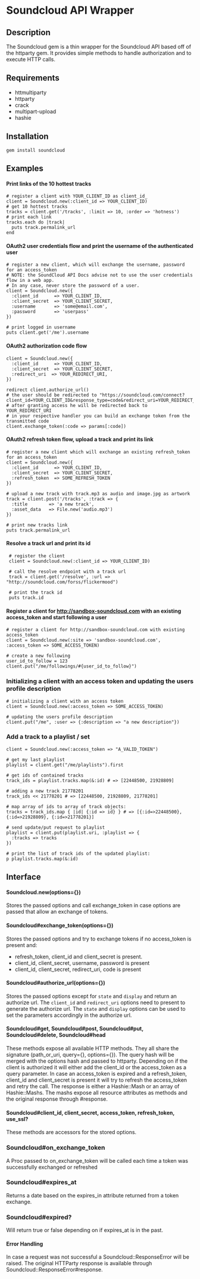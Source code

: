 # Soundcloud API Wrapper
## Description
The Soundcloud gem is a thin wrapper for the Soundcloud API based off of the httparty gem.
It provides simple methods to handle authorization and to execute HTTP calls.

## Requirements
* httmultiparty
* httparty
* crack
* multipart-upload
* hashie

## Installation
    gem install soundcloud

## Examples
#### Print links of the 10 hottest tracks
    # register a client with YOUR_CLIENT_ID as client_id_
    client = Soundcloud.new(:client_id => YOUR_CLIENT_ID)
    # get 10 hottest tracks
    tracks = client.get('/tracks', :limit => 10, :order => 'hotness')
    # print each link
    tracks.each do |track|
      puts track.permalink_url
    end
  
#### OAuth2 user credentials flow and print the username of the authenticated user
    # register a new client, which will exchange the username, password for an access_token
    # NOTE: the SoundCloud API Docs advise not to use the user credentials flow in a web app.
    # In any case, never store the password of a user.
    client = Soundcloud.new({
      :client_id      => YOUR_CLIENT_ID,
      :client_secret  => YOUR_CLIENT_SECRET,
      :username       => 'some@email.com',
      :password       => 'userpass'
    })
    
    # print logged in username
    puts client.get('/me').username

#### OAuth2 authorization code flow
    client = Soundcloud.new({
      :client_id      => YOUR_CLIENT_ID,
      :client_secret  => YOUR_CLIENT_SECRET,
      :redirect_uri  => YOUR_REDIRECT_URI,
    })
    
    redirect client.authorize_url()
    # the user should be redirected to "https://soundcloud.com/connect?client_id=YOUR_CLIENT_ID&response_type=code&redirect_uri=YOUR_REDIRECT_URI"
    # after granting access he will be redirected back to YOUR_REDIRECT_URI
    # in your respective handler you can build an exchange token from the transmitted code
    client.exchange_token(:code => params[:code])

#### OAuth2 refresh token flow, upload a track and print its link
    # register a new client which will exchange an existing refresh_token for an access_token
    client = Soundcloud.new({
      :client_id      => YOUR_CLIENT_ID,
      :client_secret  => YOUR_CLIENT_SECRET,
      :refresh_token  => SOME_REFRESH_TOKEN
    })
    
    # upload a new track with track.mp3 as audio and image.jpg as artwork
    track = client.post('/tracks', :track => {
      :title        => 'a new track',
      :asset_data   => File.new('audio.mp3')
    })
    
    # print new tracks link
    puts track.permalink_url

#### Resolve a track url and print its id
     # register the client
     client = Soundcloud.new(:client_id => YOUR_CLIENT_ID)
     
     # call the resolve endpoint with a track url
     track = client.get('/resolve', :url => "http://soundcloud.com/forss/flickermood")
     
     # print the track id
     puts track.id

#### Register a client for http://sandbox-soundcloud.com with an existing access_token and start following a user
    # register a client for http://sandbox-soundcloud.com with existing access_token
    client = Soundcloud.new(:site => 'sandbox-soundcloud.com', :access_token => SOME_ACCESS_TOKEN)
    
    # create a new following
    user_id_to_follow = 123
    client.put("/me/followings/#{user_id_to_follow}")

### Initializing a client with an access token and updating the users profile description
    # initializing a client with an access token
    client = Soundcloud.new(:access_token => SOME_ACCESS_TOKEN)
    
    # updating the users profile description
    client.put("/me", :user => {:description => "a new description"})


### Add a track to a playlist / set 
    client = Soundcloud.new(:access_token => "A_VALID_TOKEN")
    
    # get my last playlist
    playlist = client.get("/me/playlists").first
    
    # get ids of contained tracks
    track_ids = playlist.tracks.map(&:id) # => [22448500, 21928809] 
    
    # adding a new track 21778201
    track_ids << 21778201 # => [22448500, 21928809, 21778201]
    
    # map array of ids to array of track objects:
    tracks = track_ids.map { |id| {:id => id} } # => [{:id=>22448500}, {:id=>21928809}, {:id=>21778201}]
    
    # send update/put request to playlist
    playlist = client.put(playlist.uri, :playlist => {
      :tracks => tracks
    })
    
    # print the list of track ids of the updated playlist:
    p playlist.tracks.map(&:id)

## Interface
#### Soundcloud.new(options={})
Stores the passed options and call exchange_token in case options are passed that allow an exchange of tokens.

#### Soundcloud#exchange_token(options={})
Stores the passed options and try to exchange tokens if no access_token is present and:
- refresh_token, client_id and client_secret is present.
- client_id, client_secret, username, password is present
- client_id, client_secret, redirect_uri, code is present

#### Soundcloud#authorize_url(options={})
Stores the passed options except for ``state`` and ``display`` and return an authorize url.
The ``client_id`` and ``redirect_uri`` options need to present to generate the authorize url.
The ``state`` and ``display`` options can be used to set the parameters accordingly in the authorize url.

#### Soundcloud#get, Soundcloud#post, Soundcloud#put, Soundcloud#delete, Soundcloud#head
These methods expose all available HTTP methods. They all share the signature (path_or_uri, query={}, options={}).
The query hash will be merged with the options hash and passed to httparty. Depending on if the client is authorized it will either add the client_id or the access_token as a query parameter.
In case an access_token is expired and a refresh_token, client_id and client_secret is present it will try to refresh the access_token and retry the call.
The response is either a Hashie::Mash or an array of Hashie::Mashs. The mashs expose all resource attributes as methods and the original response through #response.

#### Soundcloud#client_id, client_secret, access_token, refresh_token, use_ssl?
These methods are accessors for the stored options.

### Soundcloud#on_exchange_token
A Proc passed to on_exchange_token will be called each time a token was successfully exchanged or refreshed

### Soundcloud#expires_at
Returns a date based on the expires_in attribute returned from a token exchange.

### Soundcloud#expired?
Will return true or false depending on if expires_at is in the past.

#### Error Handling
In case a request was not successful a Soundcloud::ResponseError will be raised.
The original HTTParty response is available through Soundcloud::ResponseError#response.
